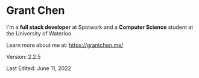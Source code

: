 # Grant Chen

I'm a **full stack developer** at Spotwork and a **Computer Science** student at the University of Waterloo.

Learn more about me at: https://grantchen.me/

Version: 2.2.5

Last Edited: June 11, 2022
